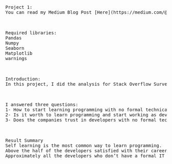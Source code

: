 
<pre>

Project 1:
You can read my Medium Blog Post [Here](https://medium.com/@lalzumaya/how-do-you-become-a-developer-with-no-prerequisites-d578934303a2) .



Required libraries:
Pandas
Numpy
Seaborn
Matplotlib
warnings



Introduction:
In this project, I did the analysis for Stack Overflow Survey Data 2017. This is a survey data which I downloaded from their website. This data contains 51,392 responses. I used jupyter notebook to do the analysis which you can find in AnalyzingStackOverflowSurveyData.ipynb file.



I answered three questions:
1- How to start learning programming with no formal technical education?
2- Is it worth to learn programming and start working as developer?
3- Does the companies trust in developers with no formal technical education?



Result Summary
Self learning is the most common way to learn programming.
Above the half of the developers satisfied with their careers.
Approximately all the developers who don’t have a formal IT education have a job.

</pre>
